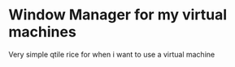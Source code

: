 # Window Manager for my virtual machines
Very simple qtile rice for when i want to use a virtual machine
